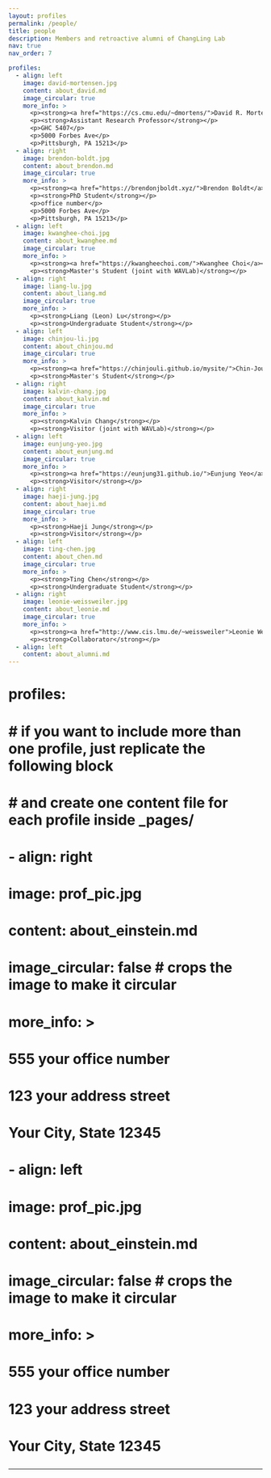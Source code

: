 ```yaml
---
layout: profiles
permalink: /people/
title: people
description: Members and retroactive alumni of ChangLing Lab
nav: true
nav_order: 7

profiles:
  - align: left
    image: david-mortensen.jpg
    content: about_david.md
    image_circular: true
    more_info: >
      <p><strong><a href="https://cs.cmu.edu/~dmortens/">David R. Mortensen</a></strong></p>
      <p><strong>Assistant Research Professor</strong></p>
      <p>GHC 5407</p>
      <p>5000 Forbes Ave</p>
      <p>Pittsburgh, PA 15213</p>
  - align: right
    image: brendon-boldt.jpg
    content: about_brendon.md
    image_circular: true
    more_info: >
      <p><strong><a href="https://brendonjboldt.xyz/">Brendon Boldt</a></strong></p>
      <p><strong>PhD Student</strong></p>
      <p>office number</p>
      <p>5000 Forbes Ave</p>
      <p>Pittsburgh, PA 15213</p>
  - align: left
    image: kwanghee-choi.jpg
    content: about_kwanghee.md
    image_circular: true
    more_info: >
      <p><strong><a href="https://kwangheechoi.com/">Kwanghee Choi</a></strong></p>
      <p><strong>Master's Student (joint with WAVLab)</strong></p>
  - align: right
    image: liang-lu.jpg
    content: about_liang.md
    image_circular: true
    more_info: >
      <p><strong>Liang (Leon) Lu</strong></p>
      <p><strong>Undergraduate Student</strong></p>
  - align: left
    image: chinjou-li.jpg
    content: about_chinjou.md
    image_circular: true
    more_info: >
      <p><strong><a href="https://chinjouli.github.io/mysite/">Chin-Jou Li</a></strong></p>
      <p><strong>Master's Student</strong></p>
  - align: right
    image: kalvin-chang.jpg
    content: about_kalvin.md
    image_circular: true
    more_info: >
      <p><strong>Kalvin Chang</strong></p>
      <p><strong>Visitor (joint with WAVLab)</strong></p>
  - align: left
    image: eunjung-yeo.jpg
    content: about_eunjung.md
    image_circular: true
    more_info: >
      <p><strong><a href="https://eunjung31.github.io/">Eunjung Yeo</a></strong></p>
      <p><strong>Visitor</strong></p>
  - align: right
    image: haeji-jung.jpg
    content: about_haeji.md
    image_circular: true
    more_info: >
      <p><strong>Haeji Jung</strong></p>
      <p><strong>Visitor</strong></p>
  - align: left
    image: ting-chen.jpg
    content: about_chen.md
    image_circular: true
    more_info: >
      <p><strong>Ting Chen</strong></p>
      <p><strong>Undergraduate Student</strong></p>
  - align: right
    image: leonie-weissweiler.jpg
    content: about_leonie.md
    image_circular: true
    more_info: >
      <p><strong><a href="http://www.cis.lmu.de/~weissweiler">Leonie Weissweiler</a></strong></p>
      <p><strong>Collaborator</strong></p>
  - align: left
    content: about_alumni.md
---
```


# profiles:
#   # if you want to include more than one profile, just replicate the following block
#   # and create one content file for each profile inside _pages/
#   - align: right
#     image: prof_pic.jpg
#     content: about_einstein.md
#     image_circular: false # crops the image to make it circular
#     more_info: >
#       <p>555 your office number</p>
#       <p>123 your address street</p>
#       <p>Your City, State 12345</p>
#   - align: left
#     image: prof_pic.jpg
#     content: about_einstein.md
#     image_circular: false # crops the image to make it circular
#     more_info: >
#       <p>555 your office number</p>
#       <p>123 your address street</p>
#       <p>Your City, State 12345</p>
---
